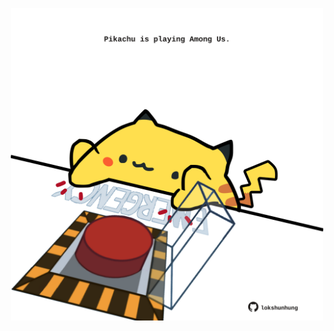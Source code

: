 <!-- built at 03/11/2021, 18:02:38 UTC -->
<p align="center">
  <img width="500" height="500" src="./ReadmeImage.svg">
</p>
